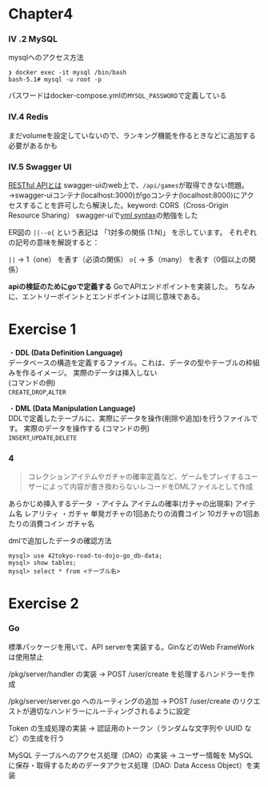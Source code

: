 # Chapter4
### IV .2 MySQL
mysqlへのアクセス方法
```
❯ docker exec -it mysql /bin/bash
bash-5.1# mysql -u root -p
```
パスワードはdocker-compose.ymlの`MYSQL_PASSWORD`で定義している 

### IV.4 Redis
まだvolumeを設定していないので、ランキング機能を作るときなどに追加する必要があるかも

### IV.5 Swagger UI
[RESTful APIとは](https://qiita.com/NagaokaKenichi/items/0647c30ef596cedf4bf2)
swagger-uiのweb上で、`/api/games`が取得できない問題。
→swagger-uiコンテナ(localhost:3000)がgoコンテナ(localhost:8000)にアクセスすることを許可したら解決した。keyword: CORS（Cross-Origin Resource Sharing）
swagger-uiで[yml syntax](https://docs.ansible.com/ansible/latest/reference_appendices/YAMLSyntax.html)の勉強をした

ER図の `||--o{` という表記は 「1対多の関係 (1:N)」 を示しています。
それぞれの記号の意味を解説すると：

`||` → 1（one） を表す（必須の関係）
`o{` → 多（many） を表す（0個以上の関係）


**apiの検証のためにgoで定義する**
GoでAPIエンドポイントを実装した。
ちなみに、エントリーポイントとエンドポイントは同じ意味である。

# Exercise 1
・**DDL (Data Definition Language)**  
データベースの構造を定義するファイル。これは、データの型やテーブルの枠組みを作るイメージ。
実際のデータは挿入しない   
(コマンドの例)  
`CREATE`,`DROP`,`ALTER`

・**DML (Data Manipulation Language)**  
DDLで定義したテーブルに、実際にデータを操作(削除や追加)を行うファイルです。
実際のデータを操作する
(コマンドの例)   
`INSERT`,`UPDATE`,`DELETE`

### 4
> コレクションアイテムやガチャの確率定義など、ゲームをプレイするユーザーによって内容が書き換わらないレコードをDMLファイルとして作成

あらかじめ挿入するデータ
・アイテム
アイテムの確率(ガチャの出現率)
アイテム名
レアリティ
・ガチャ
単発ガチャの1回あたりの消費コイン
10ガチャの1回あたりの消費コイン
ガチャ名


dmlで追加したデータの確認方法
```
mysql> use 42tokyo-road-to-dojo-go_db-data;
mysql> show tables;
mysql> select * from <テーブル名>
```

# Exercise 2
### Go
標準パッケージを用いて、API serverを実装する。GinなどのWeb FrameWorkは使用禁止




/pkg/server/handler の実装
→ POST /user/create を処理するハンドラーを作成

/pkg/server/server.go へのルーティングの追加
→ POST /user/create のリクエストが適切なハンドラーにルーティングされるように設定

Token の生成処理の実装
→ 認証用のトークン（ランダムな文字列や UUID など）の生成を行う

MySQL テーブルへのアクセス処理（DAO）の実装
→ ユーザー情報を MySQL に保存・取得するためのデータアクセス処理（DAO: Data Access Object）を実装